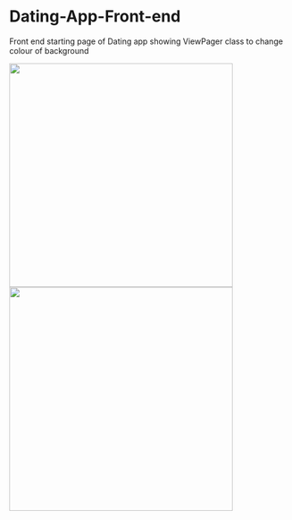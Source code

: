 # Dating-App-Front-end
Front end starting page of Dating app showing ViewPager class to change colour of background

<img src="https://user-images.githubusercontent.com/58212835/73134620-be2dd680-405e-11ea-8dc1-7422b8fa9929.png" height="400">  <img src="https://user-images.githubusercontent.com/58212835/73134621-bec66d00-405e-11ea-9779-c8eb75664566.png" height="400"> 
